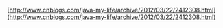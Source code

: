[http://www.cnblogs.com/java-my-life/archive/2012/03/22/2412308.html](http://www.cnblogs.com/java-my-life/archive/2012/03/22/2412308.html)
